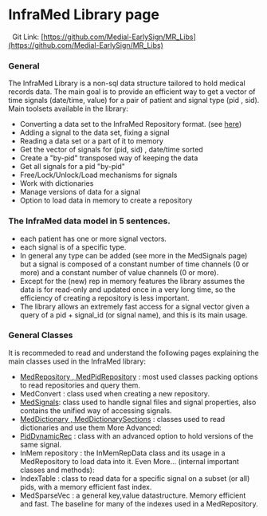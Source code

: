 # InfraMed Library page
 
Git Link: [https://github.com/Medial-EarlySign/MR_Libs](https://github.com/Medial-EarlySign/MR_Libs)
### General
The InfraMed Library is a non-sql data structure tailored to hold medical records data.
The main goal is to provide an efficient way to get a vector of time signals (date/time, value) for a pair of patient and signal type (pid , sid).
Main toolsets available in the library:

- Converting a data set to the InfraMed Repository format. (see [here](../../Repositories/Load%20new%20repository.md))
- Adding a signal to the data set, fixing a signal
- Reading a data set or a part of it to memory
- Get the vector of signals for (pid, sid) , date/time sorted
- Create a "by-pid" transposed way of keeping the data
- Get all signals for a pid "by-pid"
- Free/Lock/Unlock/Load mechanisms for signals
- Work with dictionaries 
- Manage versions of data for a signal
- Option to load data in memory to create a repository
 
### The InfraMed data model in 5 sentences.
- each patient has one or more signal vectors.
- each signal is of a specific type.
- In general any type can be added (see more in the MedSignals page) but a signal is composed of a constant number of time channels (0 or more) and a constant number of value channels (0 or more).
- Except for the (new) rep in memory features the library assumes the data is for read-only and updated once in a very long time, so the efficiency of creating a repository is less important.
- The library allows an extremely fast access for a signal vector given a query of a pid + signal_id (or signal name), and this is its main usage.
### General Classes 
It is recommeded to read and understand the following pages explaining the main classes used in the InfraMed library:

- [MedRepository , MedPidRepository](MedRepository.md) : most used classes packing options to read repositories and query them.
- MedConvert : class used when creating a new repository.
- [MedSignals](MedSignals%20_%20Unified%20Signals.md): class used to handle signal files and signal properties, also contains the unified way of accessing signals.
- [MedDictionary , MedDictionarySections](MedDictionary.md) : classes used to read dictionaries and use them
More Advanced:
- [PidDynamicRec](PidDynamicRec.md) : class with an advanced option to hold versions of the same signal.
- InMem repository : the InMemRepData class and its usage in a MedRepository to load data into it.
Even More... (internal important classes and methods):
- IndexTable : class to read data for a specific signal on a subset (or all) pids, with a memory efficient fast index.
- MedSparseVec : a general key,value datastructure. Memory efficient and fast. The baseline for many of the indexes used in a MedRepository.
 
